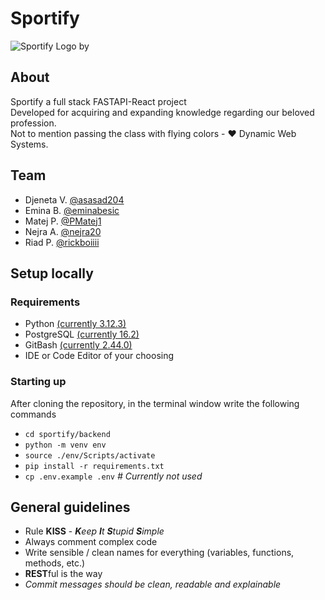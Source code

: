 # Sportify

![Sportify Logo by ](https://github.com/rickboiiii/sportify/blob/master/files/images/sportify_logo1.png?raw=true)

## About

Sportify a full stack FASTAPI-React project \
Developed for acquiring and expanding knowledge regarding our beloved profession. \
Not to mention passing the class with flying colors - :heart: Dynamic Web Systems.

## Team

- Djeneta V. [@asasad204](https://github.com/asasad204)
- Emina B. [@eminabesic](https://github.com/eminabesic)
- Matej P. [@PMatej1](https://github.com/PMatej1)
- Nejra A. [@nejra20](https://github.com/nejra20)
- Riad P. [@rickboiiii](https://github.com/rickboiiii) 

## Setup locally
### Requirements

- Python [(currently 3.12.3)](https://www.python.org/ftp/python/3.12.3/python-3.12.3-amd64.exe)
- PostgreSQL [(currently 16.2)](https://sbp.enterprisedb.com/getfile.jsp?fileid=1258893)
- GitBash [(currently 2.44.0)](https://github.com/git-for-windows/git/releases/download/v2.44.0.windows.1/Git-2.44.0-64-bit.exe)
- IDE or Code Editor of your choosing

### Starting up

After cloning the repository, in the terminal window write the following commands

- `cd sportify/backend` 
- `python -m venv env`
- `source ./env/Scripts/activate`
- `pip install -r requirements.txt`
- `cp .env.example .env` *# Currently not used*

## General guidelines

- Rule **KISS** - ***K**eep **I**t **S**tupid **S**imple* 
- Always comment complex code
- Write sensible / clean names for everything (variables, functions, methods, etc.)
- **REST**ful is the way
- *Commit messages should be clean, readable and explainable*

